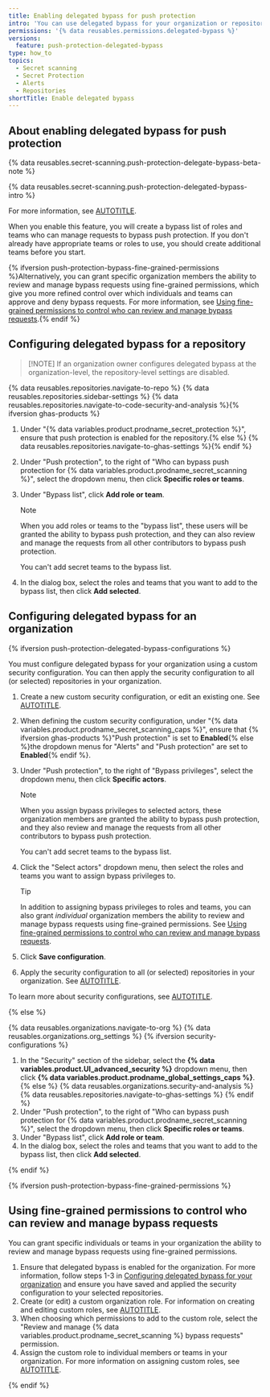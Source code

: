 ```yaml
---
title: Enabling delegated bypass for push protection
intro: 'You can use delegated bypass for your organization or repository to control who can push commits that contain secrets identified by {% data variables.product.prodname_secret_scanning %}.'
permissions: '{% data reusables.permissions.delegated-bypass %}'
versions:
  feature: push-protection-delegated-bypass
type: how_to
topics:
  - Secret scanning
  - Secret Protection
  - Alerts
  - Repositories
shortTitle: Enable delegated bypass
---
```


## About enabling delegated bypass for push protection

{% data reusables.secret-scanning.push-protection-delegate-bypass-beta-note %}

{% data reusables.secret-scanning.push-protection-delegated-bypass-intro %}

For more information, see [AUTOTITLE](/code-security/secret-scanning/using-advanced-secret-scanning-and-push-protection-features/delegated-bypass-for-push-protection/about-delegated-bypass-for-push-protection).

When you enable this feature, you will create a bypass list of roles and teams who can manage requests to bypass push protection. If you don't already have appropriate teams or roles to use, you should create additional teams before you start.

{% ifversion push-protection-bypass-fine-grained-permissions %}Alternatively, you can grant specific organization members the ability to review and manage bypass requests using fine-grained permissions, which give you more refined control over which individuals and teams can approve and deny bypass requests. For more information, see [Using fine-grained permissions to control who can review and manage bypass requests](#using-fine-grained-permissions-to-control-who-can-review-and-manage-bypass-requests).{% endif %}

## Configuring delegated bypass for a repository

>[!NOTE] If an organization owner configures delegated bypass at the organization-level, the repository-level settings are disabled.

{% data reusables.repositories.navigate-to-repo %}
{% data reusables.repositories.sidebar-settings %}
{% data reusables.repositories.navigate-to-code-security-and-analysis %}{% ifversion ghas-products %}
1. Under "{% data variables.product.prodname_secret_protection %}", ensure that push protection is enabled for the repository.{% else %}
{% data reusables.repositories.navigate-to-ghas-settings %}{% endif %}
1. Under "Push protection", to the right of "Who can bypass push protection for {% data variables.product.prodname_secret_scanning %}", select the dropdown menu, then click **Specific roles or teams**.
1. Under "Bypass list", click **Add role or team**.

   > [!NOTE]
   > When you add roles or teams to the "bypass list", these users will be granted the ability to bypass push protection, and they can also review and manage the requests from all other contributors to bypass push protection.
   >
   > You can't add secret teams to the bypass list.

1. In the dialog box, select the roles and teams that you want to add to the bypass list, then click **Add selected**.

## Configuring delegated bypass for an organization

{% ifversion push-protection-delegated-bypass-configurations %}

You must configure delegated bypass for your organization using a custom security configuration. You can then apply the security configuration to all (or selected) repositories in your organization.

1. Create a new custom security configuration, or edit an existing one. See [AUTOTITLE](/code-security/securing-your-organization/enabling-security-features-in-your-organization/creating-a-custom-security-configuration#creating-a-custom-security-configuration).
1. When defining the custom security configuration, under "{% data variables.product.prodname_secret_scanning_caps %}", ensure that {% ifversion ghas-products %}"Push protection" is set to **Enabled**{% else %}the dropdown menus for "Alerts" and "Push protection" are set to **Enabled**{% endif %}.
1. Under "Push protection", to the right of "Bypass privileges", select the dropdown menu, then click **Specific actors**.

   > [!NOTE]
   > When you assign bypass privileges to selected actors, these organization members are granted the ability to bypass push protection, and they also review and manage the requests from all other contributors to bypass push protection.
   >
   > You can't add secret teams to the bypass list.

1. Click the "Select actors" dropdown menu, then select the roles and teams you want to assign bypass privileges to.

   > [!TIP]
   > In addition to assigning bypass privileges to roles and teams, you can also grant _individual_ organization members the ability to review and manage bypass requests using fine-grained permissions. See [Using fine-grained permissions to control who can review and manage bypass requests](#using-fine-grained-permissions-to-control-who-can-review-and-manage-bypass-requests).

1. Click **Save configuration**.
1. Apply the security configuration to all (or selected) repositories in your organization. See [AUTOTITLE](/code-security/securing-your-organization/enabling-security-features-in-your-organization/applying-a-custom-security-configuration).

To learn more about security configurations, see [AUTOTITLE](/code-security/securing-your-organization/introduction-to-securing-your-organization-at-scale/about-enabling-security-features-at-scale).

{% else %}

{% data reusables.organizations.navigate-to-org %}
{% data reusables.organizations.org_settings %}
{% ifversion security-configurations %}
1. In the "Security" section of the sidebar, select the **{% data variables.product.UI_advanced_security %}** dropdown menu, then click **{% data variables.product.prodname_global_settings_caps %}**.
{% else %}
{% data reusables.organizations.security-and-analysis %}
{% data reusables.repositories.navigate-to-ghas-settings %}
{% endif %}
1. Under "Push protection", to the right of "Who can bypass push protection for {% data variables.product.prodname_secret_scanning %}", select the dropdown menu, then click **Specific roles or teams**.
1. Under "Bypass list", click **Add role or team**.
1. In the dialog box, select the roles and teams that you want to add to the bypass list, then click **Add selected**.

{% endif %}

{% ifversion push-protection-bypass-fine-grained-permissions %}

## Using fine-grained permissions to control who can review and manage bypass requests

You can grant specific individuals or teams in your organization the ability to review and manage bypass requests using fine-grained permissions.

1. Ensure that delegated bypass is enabled for the organization. For more information, follow steps 1-3 in [Configuring delegated bypass for your organization](/code-security/secret-scanning/using-advanced-secret-scanning-and-push-protection-features/delegated-bypass-for-push-protection/enabling-delegated-bypass-for-push-protection#configuring-delegated-bypass-for-an-organization) and ensure you have saved and applied the security configuration to your selected repositories.
1. Create (or edit) a custom organization role. For information on creating and editing custom roles, see [AUTOTITLE](/organizations/managing-peoples-access-to-your-organization-with-roles/managing-custom-organization-roles#creating-a-custom-role).
1. When choosing which permissions to add to the custom role, select the "Review and manage {% data variables.product.prodname_secret_scanning %} bypass requests" permission.
1. Assign the custom role to individual members or teams in your organization. For more information on assigning custom roles, see [AUTOTITLE](/organizations/managing-peoples-access-to-your-organization-with-roles/using-organization-roles#assigning-an-organization-role).

{% endif %}

